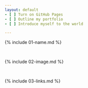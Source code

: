 ```yaml
---
layout: default
- [ ] Turn on GitHub Pages
- [ ] Outline my portfolio
- [ ] Introduce myself to the world

---
```


{% include 01-name.md %}

<br>

{% include 02-image.md %}

<br>

{% include 03-links.md %}

